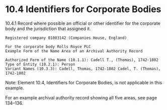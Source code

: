 # 10.4 Identifiers for Corporate Bodies

10.4.1 Record where possible an official or other identifier for the corporate body and the jurisdiction that assigned it.
```
Registered company 01003142 (Companies House, England)

For the corporate body Rolls Royce PLC
Example Form of the Name Area of an Archival Authority Record

Authorized Form of the Name (10.1.1): Cadell T., (Thomas), 1742-1802
Type of Entity (10.2.1): Person
Variant Names (10.3.3): Cadell, Thomas, 1742-1802 Cadel, T. (Thomas), 1742-1802
```

Note: Element 10.4, Identifiers for Corporate Bodies, is not applicable in this example.

For an example archival authority record showing all five areas, see page 134–136.

